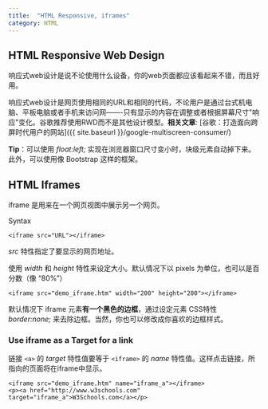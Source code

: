 ```yaml
---
title:  "HTML Responsive, iframes"
category: HTML
---
```

## HTML Responsive Web Design

响应式web设计是说不论使用什么设备，你的web页面都应该看起来不错，而且好用。

响应式web设计是网页使用相同的URL和相同的代码，不论用户是通过台式机电脑、平板电脑或者手机来访问网——-只有显示的内容在调整或者根据屏幕尺寸"响应"变化。谷歌推荐使用RWD而不是其他设计模型。**相关文章**: [谷歌：打造面向跨屏时代用户的网站]({{ site.baseurl }}/google-multiscreen-consumer/)

**Tip**：可以使用 _float:left;_ 实现在浏览器窗口尺寸变小时，块级元素自动掉下来。此外，可以使用像 Bootstrap 这样的框架。

## HTML Iframes

iframe 是用来在一个网页视图中展示另一个网页。

<!--more-->

Syntax

    <iframe src="URL"></iframe>

_src_ 特性指定了要显示的网页地址。

使用 _width_ 和 _height_ 特性来设定大小。默认情况下以 pixels 为单位，也可以是百分数（像 “80%”）

    <iframe src="demo_iframe.htm" width="200" height="200"></iframe>

默认情况下 iframe 元素**有一个黑色的边框**，通过设定元素 CSS特性 _border:none;_ 来去除边框。当然，你也可以修改成你喜欢的边框样式。

### Use iframe as a Target for a link

链接 `<a>` 的 _target_ 特性值要等于 `<iframe>` 的 _name_ 特性值。这样点击链接，所指向的页面将在iframe中显示。

    <iframe src="demo_iframe.htm" name="iframe_a"></iframe>
    <p><a href="http://www.w3schools.com" target="iframe_a">W3Schools.com</a></p>
